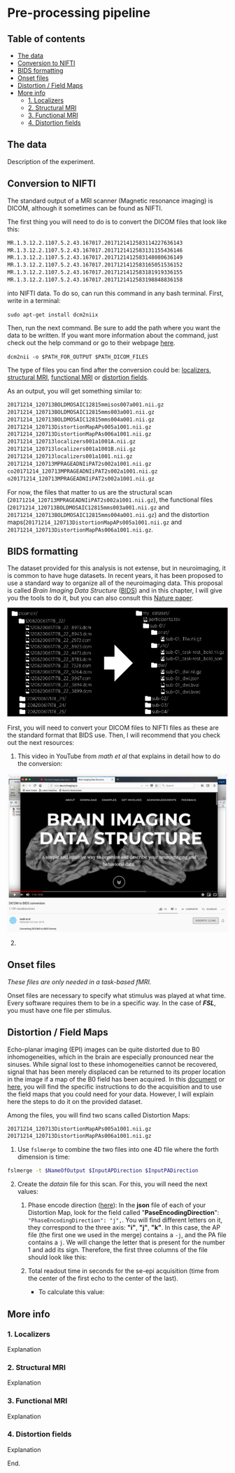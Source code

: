 
# Pre-processing pipeline <!-- omit in toc -->

## Table of contents <!-- omit in toc -->

- [The data](#the-data)
- [Conversion to NIFTI](#conversion-to-nifti)
- [BIDS formatting](#bids-formatting)
- [Onset files](#onset-files)
- [Distortion / Field Maps](#distortion--field-maps)
- [More info](#more-info)
  - [1. Localizers](#1-localizers)
  - [2. Structural MRI](#2-structural-mri)
  - [3. Functional MRI](#3-functional-mri)
  - [4. Distortion fields](#4-distortion-fields)
  
## The data

Description of the experiment.

## Conversion to NIFTI

The standard output of a MRI scanner (Magnetic resonance imaging) is DICOM, although it sometimes can be found as NIFTI.

The first thing you will need to do is to convert the DICOM files that look like this:

``` bash
MR.1.3.12.2.1107.5.2.43.167017.2017121412583114227636143
MR.1.3.12.2.1107.5.2.43.167017.2017121412583131155436146
MR.1.3.12.2.1107.5.2.43.167017.2017121412583148080636149
MR.1.3.12.2.1107.5.2.43.167017.2017121412583165051536152
MR.1.3.12.2.1107.5.2.43.167017.2017121412583181919336155
MR.1.3.12.2.1107.5.2.43.167017.2017121412583198848836158
```

into NIFTI data. To do so, can run this command in any bash terminal.
First, write in a terminal:

`sudo apt-get install dcm2niix`

Then, run the next command. Be sure to add the path where you want the data to be written. If you want more information about the command, just check out the help command or go to their webpage [here](https://github.com/rordenlab/dcm2niix).

`dcm2nii -o $PATH_FOR_OUTPUT $PATH_DICOM_FILES`

The type of files you can find after the conversion could be: [localizers](#1-localizers), [structural MRI](#2-structural-mri), [functional MRI](#3-functional-mri) or [distortion fields](#4-distortion-fields).

As an output, you will get something similar to:

``` bash
20171214_120713BOLDMOSAIC12815mmisos007a001.nii.gz
20171214_120713BOLDMOSAIC12815mms003a001.nii.gz
20171214_120713BOLDMOSAIC12815mms004a001.nii.gz
20171214_120713DistortionMapAPs005a1001.nii.gz
20171214_120713DistortionMapPAs006a1001.nii.gz
20171214_120713localizers001a1001A.nii.gz
20171214_120713localizers001a1001B.nii.gz
20171214_120713localizers001a1001.nii.gz
20171214_120713MPRAGEADNIiPAT2s002a1001.nii.gz
co20171214_120713MPRAGEADNIiPAT2s002a1001.nii.gz
o20171214_120713MPRAGEADNIiPAT2s002a1001.nii.gz
```

For now, the files that matter to us are the structural scan (`20171214_120713MPRAGEADNIiPAT2s002a1001.nii.gz`), the functional files (`20171214_120713BOLDMOSAIC12815mms003a001.nii.gz` and `20171214_120713BOLDMOSAIC12815mms004a001.nii.gz`) and the distortion maps(`20171214_120713DistortionMapAPs005a1001.nii.gz` and `20171214_120713DistortionMapPAs006a1001.nii.gz`.

## BIDS formatting

The dataset provided for this analysis is not extense, but in neuroimaging, it is common to have huge datasets. In recent years, it has been proposed to use a standard way to organize all of the neuroimaging data. This proposal is called *Brain Imaging Data Structure* ([BIDS](https://bids.neuroimaging.io/)) and in this chapter, I will give you the tools to do it, but you can also consult this [Nature paper](https://www.nature.com/articles/sdata201644).

![alt text](https://raw.githubusercontent.com/ZaidaEMtzMo/how2fMRI/master/Media/Figure1.png "BIDS formatting example. As found in <https://bids.neuroimaging.io/>")

First, you will need to convert your DICOM files to NIFTI files as these are the standard format that BIDS use. Then, I will recommend that you check out the next resources:

1. This video in YouTube from _math et al_ that explains in detail how to do the conversion:

[![alt text](https://raw.githubusercontent.com/ZaidaEMtzMo/how2fMRI/master/Media/Figure2.png "DICOM to BIDS conversion by math et al on YouTube 2018.")](https://www.youtube.com/watch?v=pAv9WuyyF3g)

2. 

## Onset files

*These files are only needed in a task-based fMRI.*

Onset files are necessary to specify what stimulus was played at what time. Every software requires them to be in a specific way. In the case of **_FSL_**, you must have one file per stimulus.

## Distortion / Field Maps

Echo-planar imaging (EPI) images can be quite distorted due to B0 inhomogeneities, which in the brain are especially pronounced near the sinuses. While signal lost to these inhomogeneities cannot be recovered, signal that has been merely displaced can be returned to its proper location in the image if a map of the B0 field has been acquired. In this [document](https://lcni.uoregon.edu/kb-articles/kb-0003) or [here](https://github.com/ZaidaEMtzMo/how2fMRI/blob/master/fMRI/Preprocessing/FieldMaps/Acquiring%20and%20using%20field%20maps.pdf), you will find the specific instructions to do the acquisition and to use the field maps that you could need for your data. However, I will explain here the steps to do it on the provided dataset.

Among the files, you will find two scans called Distortion Maps:

``` bash
20171214_120713DistortionMapAPs005a1001.nii.gz
20171214_120713DistortionMapPAs006a1001.nii.gz
```

1. Use `fslmerge` to combine the two files into one 4D file where the forth dimension is time:

``` bash
fslmerge -t $NameOfOutput $InputAPDirection $InputPADirection
```

2. Create the *datain* file for this scan. For this, you will need the next values:

   1. Phase encode direction ([here](https://github.com/bids-standard/bids-specification/blob/master/src/04-modality-specific-files/01-magnetic-resonance-imaging-data.md#in-plane-spatial-encoding)):
        In the **json** file of each of your Distortion Map, look for the field called "**PaseEncodingDirection**": `"PhaseEncodingDirection": "j",`. You will find different letters on it, they correspond to the three axis: **"i"**, **"j"**, **"k"**. In this case, the AP file (the first one we used in the merge) contains a `-j`, and the PA file contains a `j`. We will change the letter that is present for the number 1 and add its sign. Therefore, the first three columns of the file should look like this:



   2. Total readout time in seconds for the se-epi acquisition (time from the center of the first echo to the center of the last).
      - To calculate this value:

## More info

### 1. Localizers

Explanation

### 2. Structural MRI

Explanation

### 3. Functional MRI

Explanation

### 4. Distortion fields

Explanation

End.
